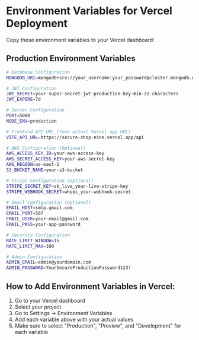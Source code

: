 # Environment Variables for Vercel Deployment

Copy these environment variables to your Vercel dashboard:

## Production Environment Variables

```bash
# Database Configuration
MONGODB_URI=mongodb+srv://your_username:your_password@cluster.mongodb.net/secureshop_prod?retryWrites=true&w=majority

# JWT Configuration  
JWT_SECRET=your-super-secret-jwt-production-key-min-32-characters
JWT_EXPIRE=7d

# Server Configuration
PORT=5000
NODE_ENV=production

# Frontend API URL (Your actual Vercel app URL)
VITE_API_URL=https://secure-shop-nine.vercel.app/api

# AWS Configuration (Optional)
AWS_ACCESS_KEY_ID=your-aws-access-key
AWS_SECRET_ACCESS_KEY=your-aws-secret-key
AWS_REGION=us-east-1
S3_BUCKET_NAME=your-s3-bucket

# Stripe Configuration (Optional)
STRIPE_SECRET_KEY=sk_live_your-live-stripe-key
STRIPE_WEBHOOK_SECRET=whsec_your-webhook-secret

# Email Configuration (Optional)
EMAIL_HOST=smtp.gmail.com
EMAIL_PORT=587
EMAIL_USER=your-email@gmail.com
EMAIL_PASS=your-app-password

# Security Configuration
RATE_LIMIT_WINDOW=15
RATE_LIMIT_MAX=100

# Admin Configuration
ADMIN_EMAIL=admin@yourdomain.com
ADMIN_PASSWORD=YourSecureProductionPassword123!
```

## How to Add Environment Variables in Vercel:

1. Go to your Vercel dashboard
2. Select your project
3. Go to Settings → Environment Variables
4. Add each variable above with your actual values
5. Make sure to select "Production", "Preview", and "Development" for each variable
